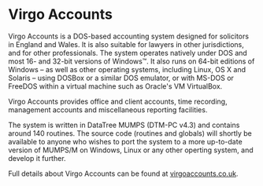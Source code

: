 # Virgo Accounts

Virgo Accounts is a DOS-based accounting system designed for solicitors in England and Wales. It is also suitable for lawyers in other jurisdictions, and for other professionals. The system operates natively under DOS and most 16- and 32-bit versions of Windows™. It also runs on 64-bit editions of Windows – as well as other operating systems, including Linux, OS X and Solaris – using DOSBox or a similar DOS emulator, or with MS-DOS or FreeDOS within a virtual machine such as Oracle's VM VirtualBox.

Virgo Accounts provides office and client accounts, time recording, management accounts and miscellaneous reporting facilities.

The system is written in DataTree MUMPS (DTM-PC v4.3) and contains around 140 routines. The source code (routines and globals) will shortly be available to anyone who wishes to port the system to a more up-to-date version of MUMPS/M on Windows, Linux or any other operting system, and develop it further.

Full details about Virgo Accounts can be found at [virgoaccounts.co.uk](http://www.virgoaccounts.co.uk).
